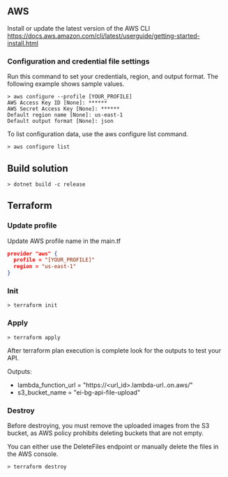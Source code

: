 ## AWS

Install or update the latest version of the AWS CLI
https://docs.aws.amazon.com/cli/latest/userguide/getting-started-install.html

### Configuration and credential file settings
Run this command to set your credentials, region, and output format. The following example shows sample values.
```shell
> aws configure --profile [YOUR_PROFILE]
AWS Access Key ID [None]: ******
AWS Secret Access Key [None]: ******
Default region name [None]: us-east-1
Default output format [None]: json
```

To list configuration data, use the aws configure list command.
```shell
> aws configure list
```

## Build solution
```shell
> dotnet build -c release
```

## Terraform

### Update profile
Update AWS profile name in the main.tf
```json
provider "aws" {
  profile = "[YOUR_PROFILE]"
  region = "us-east-1"
}
```

### Init
```shell
> terraform init
```

### Apply
```shell
> terraform apply
```

After terraform plan execution is complete look for the outputs to test your API.

Outputs:

- lambda_function_url = "https://<url_id>.lambda-url.<region>.on.aws/"
- s3_bucket_name = "ei-bg-api-file-upload"

### Destroy

Before destroying, you must remove the uploaded images from the S3 bucket, as AWS policy prohibits deleting buckets that are not empty.

You can either use the DeleteFiles endpoint or manually delete the files in the AWS console.

```shell
> terraform destroy
```
